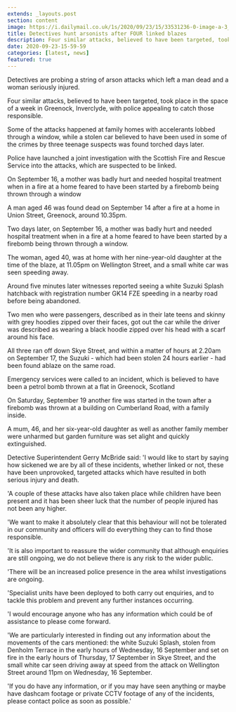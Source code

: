 ```yaml
---
extends: _layouts.post
section: content
image: https://i.dailymail.co.uk/1s/2020/09/23/15/33531236-0-image-a-3_1600872250397.jpg 
title: Detectives hunt arsonists after FOUR linked blazes 
description: Four similar attacks, believed to have been targeted, took place in the space of a week in Greenock, Inverclyde, with police appealing to catch those responsible. 
date: 2020-09-23-15-59-59 
categories: [latest, news] 
featured: true 
--- 
```

Detectives are probing a string of arson attacks which left a man dead and a woman seriously injured.

Four similar attacks, believed to have been targeted, took place in the space of a week in Greenock, Inverclyde, with police appealing to catch those responsible.

Some of the attacks happened at family homes with accelerants lobbed through a window, while a stolen car believed to have been used in some of the crimes by three teenage suspects was found torched days later.

Police have launched a joint investigation with the Scottish Fire and Rescue Service into the attacks, which are suspected to be linked.

On September 16, a mother was badly hurt and needed hospital treatment when in a fire at a home feared to have been started by a firebomb being thrown through a window

A man aged 46 was found dead on September 14 after a fire at a home in Union Street, Greenock, around 10.35pm.

Two days later, on September 16, a mother was badly hurt and needed hospital treatment when in a fire at a home feared to have been started by a firebomb being thrown through a window.

The woman, aged 40, was at home with her nine-year-old daughter at the time of the blaze, at 11.05pm on Wellington Street, and a small white car was seen speeding away.

Around five minutes later witnesses reported seeing a white Suzuki Splash hatchback with registration number GK14 FZE speeding in a nearby road before being abandoned.

Two men who were passengers, described as in their late teens and skinny with grey hoodies zipped over their faces, got out the car while the driver was described as wearing a black hoodie zipped over his head with a scarf around his face.

All three ran off down Skye Street, and within a matter of hours at 2.20am on September 17, the Suzuki - which had been stolen 24 hours earlier - had been found ablaze on the same road.

Emergency services were called to an incident, which is believed to have been a petrol bomb thrown at a flat in Greenock, Scotland

On Saturday, September 19 another fire was started in the town after a firebomb was thrown at a building on Cumberland Road, with a family inside.

A mum, 46, and her six-year-old daughter as well as another family member were unharmed but garden furniture was set alight and quickly extinguished.

Detective Superintendent Gerry McBride said: 'I would like to start by saying how sickened we are by all of these incidents, whether linked or not, these have been unprovoked, targeted attacks which have resulted in both serious injury and death.

'A couple of these attacks have also taken place while children have been present and it has been sheer luck that the number of people injured has not been any higher.

'We want to make it absolutely clear that this behaviour will not be tolerated in our community and officers will do everything they can to find those responsible.

'It is also important to reassure the wider community that although enquiries are still ongoing, we do not believe there is any risk to the wider public.

'There will be an increased police presence in the area whilst investigations are ongoing.

'Specialist units have been deployed to both carry out enquiries, and to tackle this problem and prevent any further instances occurring.

'I would encourage anyone who has any information which could be of assistance to please come forward.

'We are particularly interested in finding out any information about the movements of the cars mentioned: the white Suzuki Splash, stolen from Denholm Terrace in the early hours of Wednesday, 16 September and set on fire in the early hours of Thursday, 17 September in Skye Street, and the small white car seen driving away at speed from the attack on Wellington Street around 11pm on Wednesday, 16 September.

'If you do have any information, or if you may have seen anything or maybe have dashcam footage or private CCTV footage of any of the incidents, please contact police as soon as possible.'

